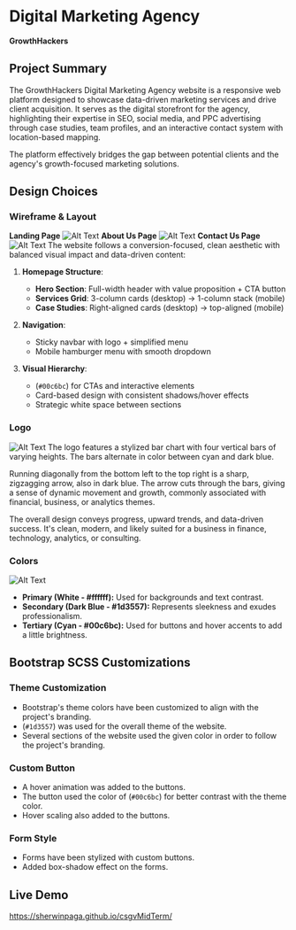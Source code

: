 # Digital Marketing Agency

**GrowthHackers**

## Project Summary

The GrowthHackers Digital Marketing Agency website is a responsive web platform designed to showcase data-driven marketing services and drive client acquisition. It serves as the digital storefront for the agency, highlighting their expertise in SEO, social media, and PPC advertising through case studies, team profiles, and an interactive contact system with location-based mapping.

The platform effectively bridges the gap between potential clients and the agency's growth-focused marketing solutions.

## Design Choices

### Wireframe & Layout
**Landing Page**
![Alt Text](https://github.com/sherwinPAGA/csgvMidTerm/blob/0f47760cf12896e8d4389cabddde50a320bad8fa/assets/wireframes/LANDING%20PAGE.png)
**About Us Page**
![Alt Text](https://github.com/sherwinPAGA/csgvMidTerm/blob/0f47760cf12896e8d4389cabddde50a320bad8fa/assets/wireframes/ABOUT%20PAGE.png)
**Contact Us Page**
![Alt Text](https://github.com/sherwinPAGA/csgvMidTerm/blob/0f47760cf12896e8d4389cabddde50a320bad8fa/assets/wireframes/CONTACT%20PAGE.png)
The website follows a conversion-focused, clean aesthetic with balanced visual impact and data-driven content:

1. **Homepage Structure**:

   - **Hero Section**: Full-width header with value proposition + CTA button
   - **Services Grid**: 3-column cards (desktop) → 1-column stack (mobile)
   - **Case Studies**: Right-aligned cards (desktop) → top-aligned (mobile)

2. **Navigation**:

   - Sticky navbar with logo + simplified menu
   - Mobile hamburger menu with smooth dropdown

3. **Visual Hierarchy**:
   - (`#00c6bc`) for CTAs and interactive elements
   - Card-based design with consistent shadows/hover effects
   - Strategic white space between sections

### Logo
![Alt Text](assets/img/LOGO-1-NO-NAME.jpg)
The logo features a stylized bar chart with four vertical bars of varying heights. The bars alternate in color between cyan and dark blue.

Running diagonally from the bottom left to the top right is a sharp, zigzagging arrow, also in dark blue. The arrow cuts through the bars, giving a sense of dynamic movement and growth, commonly associated with financial, business, or analytics themes.

The overall design conveys progress, upward trends, and data-driven success. It's clean, modern, and likely suited for a business in finance, technology, analytics, or consulting.

### Colors
![Alt Text](https://github.com/sherwinPAGA/csgvMidTerm/blob/0f47760cf12896e8d4389cabddde50a320bad8fa/assets/COLOR%20SCHEME.png)
- **Primary (White - #ffffff):** Used for backgrounds and text contrast.
- **Secondary (Dark Blue - #1d3557):** Represents sleekness and exudes professionalism.
- **Tertiary (Cyan - #00c6bc):** Used for buttons and hover accents to add a little brightness.

## Bootstrap SCSS Customizations

### Theme Customization

- Bootstrap's theme colors have been customized to align with the project's branding.
- (`#1d3557`) was used for the overall theme of the website.
- Several sections of the website used the given color in order to follow the project's branding.

### Custom Button

- A hover animation was added to the buttons.
- The button used the color of (`#00c6bc`) for better contrast with the theme color.
- Hover scaling also added to the buttons.

### Form Style

- Forms have been stylized with custom buttons.
- Added box-shadow effect on the forms.

## Live Demo

https://sherwinpaga.github.io/csgvMidTerm/
